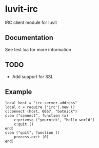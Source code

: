 luvit-irc
=========
IRC client module for luvit

Documentation
-------------
See test.lua for more information

TODO
----
* Add support for SSL

Example
-------
	local host = "irc-server-address"
	local c = require ('irc').new ()
	c:connect (host, 6667, "botnick")
	c:on ("connect", function (x)
		c:privmsg ("yournick", "hello world")
		c:quit ()
	end)
	c:on ("quit", function ()
		process.exit (0)
	end)
